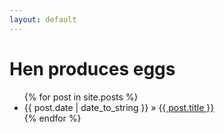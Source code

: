 ```yaml
---
layout: default
---
```


  <h1>Hen produces eggs</h1>
  <ul class="posts">
    {% for post in site.posts %}
      <li><span>{{ post.date | date_to_string }}</span> &raquo; <a href="/hen{{ post.url }}">{{ post.title }}</a></li>
    {% endfor %}
  </ul>
